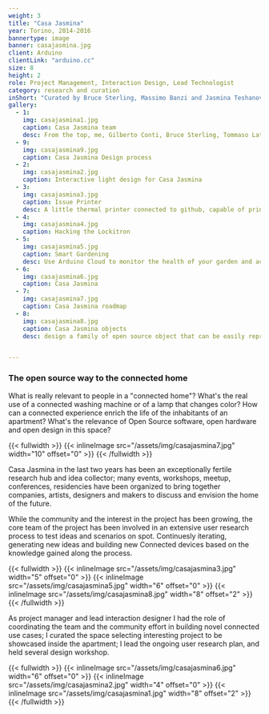```yaml
---
weight: 3
title: "Casa Jasmina"
year: Torino, 2014-2016
bannertype: image
banner: casajasmina.jpg
client: Arduino
clientLink: "arduino.cc"
size: 8
height: 2
role: Project Management, Interaction Design, Lead Technologist
category: research and curation
inShort: "Curated by Bruce Sterling, Massimo Banzi and Jasmina Teshanovich, [Casa Jasmina](http://casajasmina.arduino.cc) is an ongoing pilot project in the business space of domestic electronic networking, or, “the Internet of Things in the Home.”<br>The goal was to integrate traditional Italian skills in furniture and interior design with emergent skills in Italian open-source electronics."
gallery:
  - 1:
    img: casajasmina1.jpg
    caption: Casa Jasmina team
    desc: From the top, me, Gilberto Conti, Bruce Sterling, Tommaso Laterza, Mattia della Libera, Jasmina Teshanovich, Alessandro Squatrito
  - 9:
    img: casajasmina9.jpg
    caption: Casa Jasmina Design process
  - 2:
    img: casajasmina2.jpg
    caption: Interactive light design for Casa Jasmina
  - 3:
    img: casajasmina3.jpg
    caption: Issue Printer
    desc: A little thermal printer connected to github, capable of printing new issue opened on the casajasmina Github page and help us keep track of the projects.
  - 4:
    img: casajasmina4.jpg
    caption: Hacking the Lockitron
  - 5:
    img: casajasmina5.jpg
    caption: Smart Gardening
    desc: Use Arduino Cloud to monitor the health of your garden and activate irrigation when needed.
  - 6:
    img: casajasmina6.jpg
    caption: Casa Jasmina
  - 7:
    img: casajasmina7.jpg
    caption: Casa Jasmina roadmap
  - 8:
    img: casajasmina8.jpg
    caption: Casa Jasmina objects
    desc: design a family of open source object that can be easily reproduce using digital fabrication tools and open hardware.


---
```

### The open source way to the connected home

What is really relevant to people in a "connected home"? What's the real use of a connected washing machine or of a lamp that changes color? How can a connected experience enrich the life of the inhabitants of an apartment? What's the relevance of Open Source software, open hardware and open design in this space?

{{< fullwidth >}}
	{{< inlineImage src="/assets/img/casajasmina7.jpg" width="10" offset="0" >}}
{{< /fullwidth >}}


Casa Jasmina in the last two years has been an exceptionally fertile research hub and idea collector; many events, workshops, meetup, conferences, residencies have been organized to bring together companies, artists, designers and makers to discuss and envision the home of the future.

While the community and the interest in the project has been growing, the core team  of the project has been involved in an extensive user research process to test ideas and scenarios on spot. Continuesly iterating, generating new ideas and building new Connected devices based on the knowledge gained along the process.

{{< fullwidth >}}
	{{< inlineImage src="/assets/img/casajasmina3.jpg" width="5" offset="0" >}}
	{{< inlineImage src="/assets/img/casajasmina5.jpg" width="6" offset="0" >}}
	{{< inlineImage src="/assets/img/casajasmina8.jpg" width="8" offset="2" >}}
{{< /fullwidth >}}


As project manager and lead interaction designer I had the role of coordinating the team and the community effort in building novel connected use cases; I curated the space selecting interesting project to be showcased inside the apartment; I lead the ongoing user research plan, and held several design workshop.

{{< fullwidth >}}
	{{< inlineImage src="/assets/img/casajasmina6.jpg" width="6" offset="0" >}}
	{{< inlineImage src="/assets/img/casajasmina2.jpg" width="4" offset="0" >}}
	{{< inlineImage src="/assets/img/casajasmina1.jpg" width="8" offset="2" >}}
{{< /fullwidth >}}
